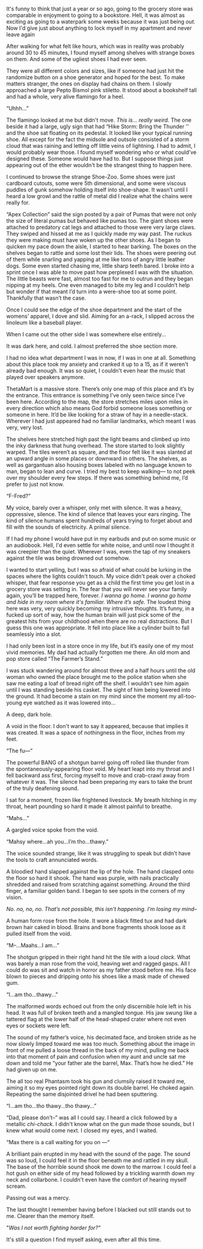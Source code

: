  

It's funny to think that just a year or so ago, going to the grocery store was comparable in enjoyment to going to a bookstore. Hell, it was almost as exciting as going to a waterpark some weeks because it was just being *out.* Now I'd give just about anything to lock myself in my apartment and never leave again

After walking for what felt like hours, which was in reality was probably around 30 to 45 minutes, I found myself among shelves with strange boxes on them. And some of the ugliest shoes I had ever seen.

They were all different colors and sizes, like if someone had just hit the randomize button on a shoe generator and hoped for the best. To make matters stranger, the ones on display had chains on them. I slowly approached a large Pepto Bismol pink stiletto. It stood about a bookshelf tall and had a whole, very alive flamingo for a heel.

“Uhhh…”

The flamingo looked at me but didn't move. *This is… really weird.* The one beside it had a large, ugly sign that had “Hike Storm: Bring the Thunder '' and the shoe sat floating on its pedestal. It looked like your typical running shoe. All except for the fact the midsole and outsole consisted of a storm cloud that was raining and letting off little veins of lightning. I had to admit, I would probably wear those. I found myself wondering who or what could’ve designed these. Someone would have had to. But I suppose things just appearing out of the ether wouldn't be the strangest thing to happen here.

I continued to browse the strange Shoe-Zoo. Some shoes were just cardboard cutouts, some were 5th dimensional, and some were viscous puddles of gunk somehow holding itself into shoe-shape. It wasn’t until I heard a low growl and the rattle of metal did I realize what the chains were really for.

“Apex Collection” said the sign posted by a pair of Pumas that were not only the size of literal pumas but behaved like pumas too. The giant shoes were attached to predatory cat legs and attached to those were very large claws. They swiped and hissed at me as I quickly made my way past. The ruckus they were making must have woken up the other shoes. As I began to quicken my pace down the aisle, I started to hear barking. The boxes on the shelves began to rattle and some lost their lids. The shoes were peering out of them while snarling and yapping at me like tons of angry little leather dogs. Some even started chasing me, little sharp teeth bared. I broke into a sprint once I was able to move past how perplexed I was with the situation. The little beasts were fast, almost too fast for me to outrun and they began nipping at my heels. One even managed to bite my leg and I couldn’t help but wonder if that meant I’d turn into a were-shoe too at some point. Thankfully that wasn’t the case.

Once I could see the edge of the shoe department and the start of the womens’ apparel, I dove and slid. Aiming for an a-rack, I slipped across the linoleum like a baseball player.

When I came out the other side I was somewhere else entirely...

It was dark here, and cold. I almost preferred the shoe section more.

I had no idea what department I was in now, if I was in one at all. Something about this place took my anxiety and cranked it up to a 15, as if it weren't already bad enough. It was so quiet, I couldn't even hear the music that played over speakers anymore.

ThetaMart is a massive store. There’s only one map of this place and it’s by the entrance. This entrance is something I’ve only seen twice since I’ve been here. According to the map, the store stretches miles upon miles in every direction which also means God forbid someone loses something or someone in here. It’d be like looking for a straw of hay in a needle-stack. Wherever I had just appeared had no familiar landmarks, which meant I was very, very lost.

The shelves here stretched high past the light beams and climbed up into the inky darkness that hung overhead. The store started to look slightly warped. The tiles weren’t as square, and the floor felt like it was slanted at an upward angle in some places or downward in others. The shelves, as well as gargantuan also housing boxes labeled with no language known to man, began to lean and curve. I tried my best to keep walking— to not peek over my shoulder every few steps. If there was something behind me, I’d prefer to just not know.

“F-Fred?”

My voice, barely over a whisper, only met with silence. It was a heavy, oppressive, silence. The kind of silence that leaves your ears ringing. The kind of silence humans spent hundreds of years trying to forget about and fill with the sounds of electricity. A primal silence.

If I had my phone I would have put in my earbuds and put on some music or an audiobook. Hell, I'd even settle for white noise, and until now I thought it was creepier than the quiet. Wherever I was, even the tap of my sneakers against the tile was being drowned out somehow.

I wanted to start yelling, but I was so afraid of what could be lurking in the spaces where the lights couldn't touch. My voice didn't peak over a choked whisper, that fear response you get as a child the first time you get lost in a grocery store was setting in. The fear that you will never see your family again, you’ll be trapped here, forever. *I wanna go home. I wanna go home and hide in my room where it's familiar. Where it’s safe.* The loudest thing here was very, very quickly becoming my intrusive thoughts. It’s funny, in a fucked up sort of way, how the human brain will just pick some of the greatest hits from your childhood when there are no real distractions. But I guess this one was appropriate. It fell into place like a cylinder built to fall seamlessly into a slot.

I had only been lost in a store once in my life, but it’s easily one of my most vivid memories. My dad had actually forgotten me there. An old mom and pop store called “The Farmer’s Stand.”

I was stuck wandering around for almost three and a half hours until the old woman who owned the place brought me to the police station when she saw me eating a loaf of bread right off the shelf. I wouldn't see him again until I was standing beside his casket. The sight of him being lowered into the ground. It had become a stain on my mind since the moment my all-too-young eye watched as it was lowered into…

A deep, dark hole.

A void in the floor. I don't want to say it appeared, because that implies it was created. It was a space of nothingness in the floor, inches from my feet.

“The fu—”

The powerful BANG of a shotgun barrel going off rolled like thunder from the spontaneously-appearing floor void. My heart leapt into my throat and I fell backward ass first, forcing myself to move and crab-crawl away from whatever it was. The silence had been preparing my ears to take the brunt of the truly deafening sound.

I sat for a moment, frozen like frightened livestock. My breath hitching in my throat, heart pounding so hard it made it almost painful to breathe.

“Mahs…”

A gargled voice spoke from the void.

“Mahsy where…ah you…I’m tho…thawy.”

The voice sounded strange, like it was struggling to speak but didn’t have the tools to craft annunciated words.

A bloodied hand slapped against the lip of the hole. The hand clasped onto the floor so hard it shook. The hand was purple, with nails practically shredded and raised from scratching against something. Around the third finger, a familiar golden band. I began to see spots in the corners of my vision.

*No. no, no, no. That’s not possible, this isn't happening. I’m losing my mind–*

A human form rose from the hole. It wore a black fitted tux and had dark brown hair caked in blood. Brains and bone fragments shook loose as it pulled itself from the void.

“M–...Maahs…I am…”

The shotgun gripped in their right hand hit the tile with a loud *clack*. What was barely a man rose from the void, heaving wet and ragged gasps. All I could do was sit and watch in horror as my father stood before me. His face blown to pieces and dripping onto his shoes like a mask made of chewed gum.

“I…am tho…thawy…”

The malformed words echoed out from the only discernible hole left in his head. It was full of broken teeth and a mangled tongue. His jaw swung like a tattered flag at the lower half of the head-shaped crater where not even eyes or sockets were left.

The sound of my father’s voice, his decimated face, and broken stride as he now slowly limped toward me was too much. Something about the image in front of me pulled a loose thread in the back of my mind, pulling me back into that moment of pain and confusion when my aunt and uncle sat me down and told me “your father ate the barrel, Max. That’s how he died.” He had given up on me.

The all too real Phantasm took his gun and clumsily raised it toward me, aiming it so my eyes pointed right down its double barrel. He choked again. Repeating the same disjointed drivel he had been sputtering.

“I…am tho…tho thawy…tho thawy…”

“Dad, please don’t–” was all I could say. I heard a click followed by a metallic *chi-chack.* I didn't know what on the gun made those sounds, but I knew what would come next. I closed my eyes, and I waited.

“Max there is a call waiting for you on —“

A brilliant pain erupted in my head with the sound of the page. The sound was so loud, I could feel it in the floor beneath me and rattled in my skull. The base of the horrible sound shook me down to the marrow. I could feel a hot gush on either side of my head followed by a trickling warmth down my neck and collarbone. I couldn't even have the comfort of hearing myself scream.

Passing out was a mercy. 

The last thought I remember having before I blacked out still stands out to me. Clearer than the memory itself. 

"*Was I not worth fighting harder for?"* 

It's still a question I find myself asking, even after all this time.